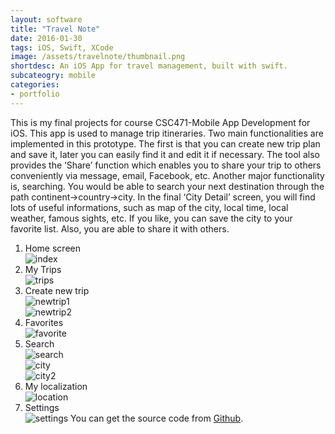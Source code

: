 ```yaml
---
layout: software
title: "Travel Note"
date: 2016-01-30
tags: iOS, Swift, XCode
image: /assets/travelnote/thumbnail.png
shortdesc: An iOS App for travel management, built with swift.
subcateogry: mobile
categories:
- portfolio
---
```


This is my final projects for course CSC471-Mobile App Development for iOS. This app is used to manage trip itineraries. Two main functionalities are implemented in this prototype. The first is that you can create new trip plan and save it, later you can easily find it and edit it if necessary. The tool also provides the ‘Share’ function which enables you to share your trip to others conveniently via message, email, Facebook, etc. Another major functionality is, searching.  You would be able to search your next destination through the path continent->country->city. In the final ‘City Detail’ screen, you will find lots of useful informations, such as map of the city, local time, local weather, famous sights, etc. If you like, you can save the city to your favorite list. Also, you are able to share it with others.  

1. Home screen  
![index](/assets/travelnote/index.png "index")  
2. My Trips  
![trips](/assets/travelnote/trips.png "trips")  
3. Create new trip  
![newtrip1](/assets/travelnote/newtrip1.png "newtrip1")  
![newtrip2](/assets/travelnote/newtrip2.png "newtrip2")
4. Favorites  
![favorite](/assets/travelnote/favorite.png "favorite")  
5. Search  
![search](/assets/travelnote/search.png "search")  
![city](/assets/travelnote/city.png "city")  
![city2](/assets/travelnote/city2.png "city2")  
6. My localization  
![location](/assets/travelnote/location.png "location")
7. Settings  
![settings](/assets/travelnote/settings.png "settings")
You can get the source code from [Github](https://github.com/jojozhuang/Course/tree/master/CSC471/Project/RZHUANG.TourItinerary "Source Code").
